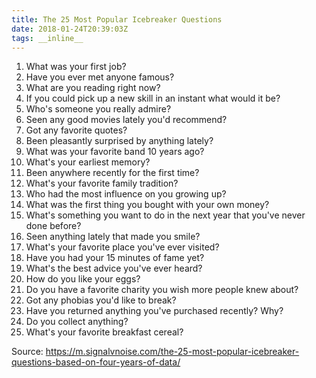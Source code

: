 ```yaml
---
title: The 25 Most Popular Icebreaker Questions
date: 2018-01-24T20:39:03Z
tags: __inline__
---
```


1. What was your first job?
1. Have you ever met anyone famous?
1. What are you reading right now?
1. If you could pick up a new skill in an instant what would it be?
1. Who's someone you really admire?
1. Seen any good movies lately you'd recommend?
1. Got any favorite quotes?
1. Been pleasantly surprised by anything lately?
1. What was your favorite band 10 years ago?
1. What's your earliest memory?
1. Been anywhere recently for the first time?
1. What's your favorite family tradition?
1. Who had the most influence on you growing up?
1. What was the first thing you bought with your own money?
1. What's something you want to do in the next year that you've never done before?
1. Seen anything lately that made you smile?
1. What's your favorite place you've ever visited?
1. Have you had your 15 minutes of fame yet?
1. What's the best advice you've ever heard?
1. How do you like your eggs?
1. Do you have a favorite charity you wish more people knew about?
1. Got any phobias you'd like to break?
1. Have you returned anything you've purchased recently? Why?
1. Do you collect anything?
1. What's your favorite breakfast cereal?

Source: https://m.signalvnoise.com/the-25-most-popular-icebreaker-questions-based-on-four-years-of-data/

